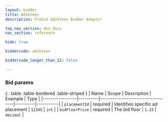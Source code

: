 ```yaml
---
layout: bidder
title: Adikteev
description: Prebid Adikteev Bidder Adaptor

top_nav_section: dev_docs
nav_section: reference

hide: true

biddercode: adikteev

biddercode_longer_than_12: false

---
```


### Bid params

{: .table .table-bordered .table-striped }
| Name            | Scope    | Description                       | Example  | Type      |
|-----------------|----------|-----------------------------------|----------|-----------|
| `placementId`   | required | Identifies specific ad placement  |  `12345` | `int`     |
| `bidFloorPrice` | required | The bid floor                     |  `1.23`  | `decimal` |
